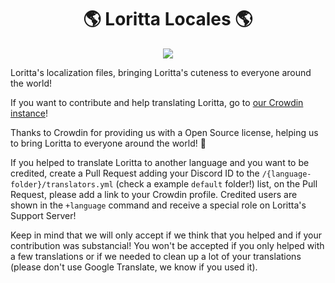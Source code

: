 <p align="center">
<h1 align="center">🌎 Loritta Locales 🌎</h1>
</p>

<p align="center">
  <a href="https://loritta.crowdin.com/loritta"><img src="https://badges.crowdin.net/e/6c10e98cefdc325e76bd33fb9952e616/localized.svg"></a>
</p>

Loritta's localization files, bringing Loritta's cuteness to everyone around the world!

If you want to contribute and help translating Loritta, go to [our Crowdin instance](https://loritta.crowdin.com/loritta)!

Thanks to Crowdin for providing us with a Open Source license, helping us to bring Loritta to everyone around the world! 💫

If you helped to translate Loritta to another language and you want to be credited, create a Pull Request adding your Discord ID to the `/{language-folder}/translators.yml` (check a example `default` folder!) list, on the Pull Request, please add a link to your Crowdin profile. Credited users are shown in the `+language` command and receive a special role on Loritta's Support Server!

Keep in mind that we will only accept if we think that you helped and if your contribution was substancial! You won't be accepted if you only helped with a few translations or if we needed to clean up a lot of your translations (please don't use Google Translate, we know if you used it).
